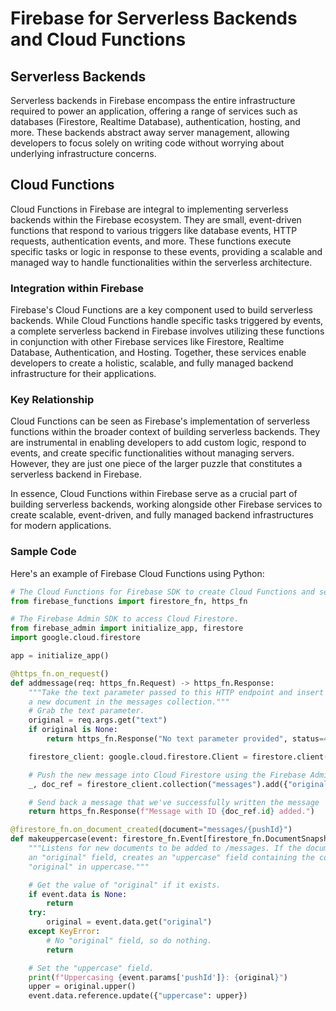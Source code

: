 # Firebase for Serverless Backends and Cloud Functions

## Serverless Backends

Serverless backends in Firebase encompass the entire infrastructure required to power an application, offering a range of services such as databases (Firestore, Realtime Database), authentication, hosting, and more. These backends abstract away server management, allowing developers to focus solely on writing code without worrying about underlying infrastructure concerns.

## Cloud Functions

Cloud Functions in Firebase are integral to implementing serverless backends within the Firebase ecosystem. They are small, event-driven functions that respond to various triggers like database events, HTTP requests, authentication events, and more. These functions execute specific tasks or logic in response to these events, providing a scalable and managed way to handle functionalities within the serverless architecture.

### Integration within Firebase

Firebase's Cloud Functions are a key component used to build serverless backends. While Cloud Functions handle specific tasks triggered by events, a complete serverless backend in Firebase involves utilizing these functions in conjunction with other Firebase services like Firestore, Realtime Database, Authentication, and Hosting. Together, these services enable developers to create a holistic, scalable, and fully managed backend infrastructure for their applications.

### Key Relationship

Cloud Functions can be seen as Firebase's implementation of serverless functions within the broader context of building serverless backends. They are instrumental in enabling developers to add custom logic, respond to events, and create specific functionalities without managing servers. However, they are just one piece of the larger puzzle that constitutes a serverless backend in Firebase.

In essence, Cloud Functions within Firebase serve as a crucial part of building serverless backends, working alongside other Firebase services to create scalable, event-driven, and fully managed backend infrastructures for modern applications.

### Sample Code

Here's an example of Firebase Cloud Functions using Python:

```python
# The Cloud Functions for Firebase SDK to create Cloud Functions and set up triggers.
from firebase_functions import firestore_fn, https_fn

# The Firebase Admin SDK to access Cloud Firestore.
from firebase_admin import initialize_app, firestore
import google.cloud.firestore

app = initialize_app()

@https_fn.on_request()
def addmessage(req: https_fn.Request) -> https_fn.Response:
    """Take the text parameter passed to this HTTP endpoint and insert it into
    a new document in the messages collection."""
    # Grab the text parameter.
    original = req.args.get("text")
    if original is None:
        return https_fn.Response("No text parameter provided", status=400)

    firestore_client: google.cloud.firestore.Client = firestore.client()

    # Push the new message into Cloud Firestore using the Firebase Admin SDK.
    _, doc_ref = firestore_client.collection("messages").add({"original": original})

    # Send back a message that we've successfully written the message
    return https_fn.Response(f"Message with ID {doc_ref.id} added.")

@firestore_fn.on_document_created(document="messages/{pushId}")
def makeuppercase(event: firestore_fn.Event[firestore_fn.DocumentSnapshot | None]) -> None:
    """Listens for new documents to be added to /messages. If the document has
    an "original" field, creates an "uppercase" field containing the contents of
    "original" in uppercase."""

    # Get the value of "original" if it exists.
    if event.data is None:
        return
    try:
        original = event.data.get("original")
    except KeyError:
        # No "original" field, so do nothing.
        return

    # Set the "uppercase" field.
    print(f"Uppercasing {event.params['pushId']}: {original}")
    upper = original.upper()
    event.data.reference.update({"uppercase": upper})
